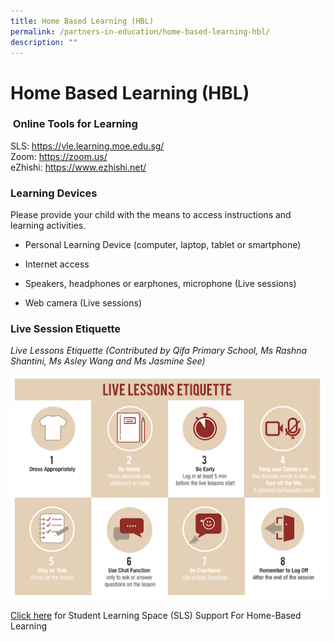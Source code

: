 ```yaml
---
title: Home Based Learning (HBL)
permalink: /partners-in-education/home-based-learning-hbl/
description: ""
---
```


# Home Based Learning (HBL)

###  Online Tools for Learning


SLS: <a href="https://vle.learning.moe.edu.sg/" target="_blank">https://vle.learning.moe.edu.sg/</a>
    
Zoom: <a href="https://zoom.us/" target="_blank">https://zoom.us/</a>
   
eZhishi: <a href="https://www.ezhishi.net/" target="_blank">https://www.ezhishi.net/</a>  

### Learning Devices 

Please provide your child with the means to access instructions and learning activities. 

*   Personal Learning Device (computer, laptop, tablet or smartphone)
    
*   Internet access
    
*   Speakers, headphones or earphones, microphone (Live sessions)
    
*   Web camera (Live sessions)

### Live Session Etiquette

*Live Lessons Etiquette (Contributed by Qifa Primary School, Ms Rashna Shantini, Ms Asley Wang and Ms Jasmine See)*

  ![](/images/Partners%20in%20Education/Home%20Based%20Learning%20(HBL)/HBL%20Etiquette.png)
  
<a href="/partners-in-education/student-learning-space-sls/" target="_blank">Click here</a> for Student Learning Space (SLS) Support For Home-Based Learning
